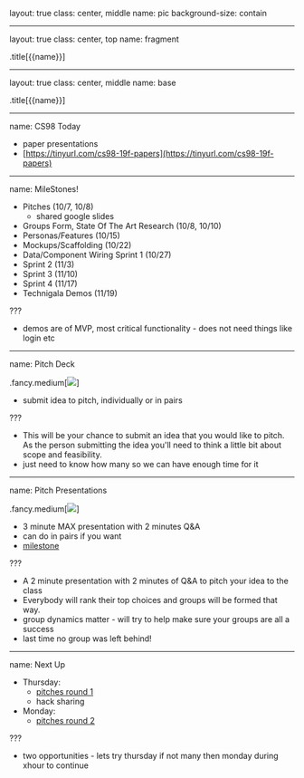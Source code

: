 layout: true
class: center, middle
name: pic
background-size: contain

---

layout: true
class: center, top
name: fragment

.title[{{name}}]

---
layout: true
class: center, middle
name: base

.title[{{name}}]


---
name: CS98 Today


* paper presentations
* [https://tinyurl.com/cs98-19f-papers](https://tinyurl.com/cs98-19f-papers) 


---
name: MileStones!

<!-- .medium_small[![](img/finalproject.jpg)] -->

* Pitches (10/7, 10/8)
  * shared google slides
* Groups Form, State Of The Art Research (10/8, 10/10)
* Personas/Features (10/15)
* Mockups/Scaffolding (10/22)
* Data/Component Wiring Sprint 1 (10/27)
* Sprint 2 (11/3)
* Sprint 3 (11/10)
* Sprint 4 (11/17)
* Technigala Demos (11/19)


???
* demos are of MVP, most critical functionality - does not need things like login etc



---
name: Pitch Deck

 .fancy.medium[![](http://i.giphy.com/IH3ZwYeR9AlP2.gif)]

* submit idea to pitch, individually or in pairs

???
* This will be your chance to submit an idea that you would like to pitch.  As the person submitting the idea you'll need to think a little bit about scope and feasibility.
* just need to know how many so we can have enough time for it





---
name: Pitch Presentations

 .fancy.medium[![](http://i.giphy.com/nldqZAXfXH6I8.gif)]

* 3 minute MAX presentation with 2 minutes Q&A
* can do in pairs if you want
* [milestone](../../project/milestones/pitches)

???
* A 2 minute presentation with 2 minutes of Q&A to pitch your idea to the class
* Everybody will rank their top choices and groups will be formed that way.
* group dynamics matter - will try to help make sure your groups are all a success
* last time no group was left behind!



---
name: Next Up

* Thursday: 
  * [pitches round 1](../../project/milestones/pitches)
  * hack sharing
* Monday: 
  * [pitches round 2](../../project/milestones/pitches)

???
* two opportunities - lets try thursday if not many then monday during xhour to continue


<!-- 



name: Feature Spec + Mockups

 .fancy.medium[![](http://i.giphy.com/13NR9a0aYuYMy4.gif)]

* terse walk-though of project
* from users perspective
* terse listing of features
* terse+memorable user personas
* mockups/sketches

???
* A walk-though of your project from the users perspective listing out every feature that it should have
* a few user stories attached
* mockups of user experience.





name: Scaffolding

 .fancy.medium[![](http://i.giphy.com/GWbMbUysgsIda.gif)]

* initial code scaffolding
* tools and frameworks chosen
* team has local dev environment set up

???
* Initial code scaffolding started
* component plan
* tools and frameworks chosen
* everybody has local dev environment set up





name: Dev Site Up (client+server)

 .fancy.medium[![](http://i.giphy.com/IU9JNuUSmxZTy.gif)]

* dev site up
* basic flow in place:
  * db ⇆ server api ⇆ frontend

???
* Dev site goes live allowing people to see basic flow (components hitting api endpoints pulling data from database).
* initial wiring is in place so things are talking to each other





name: Pre-Demo Bug Hunt

<iframe src="//giphy.com/embed/VBVY9IJKDxwHK?hideSocial=true" width="242.8571428571429" height="380" frameBorder="0" class="giphy-embed" allowFullScreen></iframe>

* week prior to final demos!
* bug bounty!
* git issues
* PRs

???
* In class session of breaking each others projects to reveal bugs and give last minute feedback.
*  We'll offer bug rewards in the form of snacks!
* Bugs will need to be submitted in the form of git issues on each others repositories
* PR's are extra credit!



name: Final Project Demos

 .fancy.medium[![](http://i.giphy.com/p9O75RBS946He.gif)]

* open to public!
* motivate idea, show in action, discuss challenges
* user testing

???
* Final presentation of project. Open to public.
* Motivate the idea, show it in action, discuss challenges
* will be in hanover inn ballroom! -->
